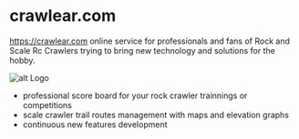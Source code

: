 # crawlear.com
https://crawlear.com online service for professionals and fans of Rock and Scale Rc Crawlers trying to bring new technology and solutions for the hobby.

![alt Logo](https://crawlear.com/6db67e010eba32b3598e.png)

- professional score board for your rock crawler trainnings or competitions
- scale crawler trail routes management with maps and elevation graphs
- continuous new features development
